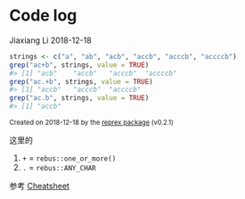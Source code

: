 Code log
================
Jiaxiang Li
2018-12-18

``` r
strings <- c("a", "ab", "acb", "accb", "acccb", "accccb")
grep("ac+b", strings, value = TRUE)
#> [1] "acb"    "accb"   "acccb"  "accccb"
grep("ac.+b", strings, value = TRUE)
#> [1] "accb"   "acccb"  "accccb"
grep("ac.b", strings, value = TRUE)
#> [1] "accb"
```

<sup>Created on 2018-12-18 by the [reprex
package](https://reprex.tidyverse.org) (v0.2.1)</sup>

这里的

1.  `+` = `rebus::one_or_more()`
2.  `.` = `rebus::ANY_CHAR`

参考
[Cheatsheet](https://github.com/JiaxiangBU/cheatsheets_print/blob/master/strings.pdf)
